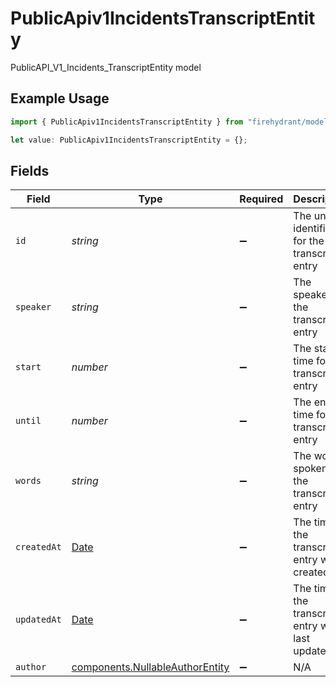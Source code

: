 # PublicApiv1IncidentsTranscriptEntity

PublicAPI_V1_Incidents_TranscriptEntity model

## Example Usage

```typescript
import { PublicApiv1IncidentsTranscriptEntity } from "firehydrant/models/components";

let value: PublicApiv1IncidentsTranscriptEntity = {};
```

## Fields

| Field                                                                                         | Type                                                                                          | Required                                                                                      | Description                                                                                   |
| --------------------------------------------------------------------------------------------- | --------------------------------------------------------------------------------------------- | --------------------------------------------------------------------------------------------- | --------------------------------------------------------------------------------------------- |
| `id`                                                                                          | *string*                                                                                      | :heavy_minus_sign:                                                                            | The unique identifier for the transcript entry                                                |
| `speaker`                                                                                     | *string*                                                                                      | :heavy_minus_sign:                                                                            | The speaker for the transcript entry                                                          |
| `start`                                                                                       | *number*                                                                                      | :heavy_minus_sign:                                                                            | The start time for the transcript entry                                                       |
| `until`                                                                                       | *number*                                                                                      | :heavy_minus_sign:                                                                            | The end time for the transcript entry                                                         |
| `words`                                                                                       | *string*                                                                                      | :heavy_minus_sign:                                                                            | The words spoken for the transcript entry                                                     |
| `createdAt`                                                                                   | [Date](https://developer.mozilla.org/en-US/docs/Web/JavaScript/Reference/Global_Objects/Date) | :heavy_minus_sign:                                                                            | The time the transcript entry was created                                                     |
| `updatedAt`                                                                                   | [Date](https://developer.mozilla.org/en-US/docs/Web/JavaScript/Reference/Global_Objects/Date) | :heavy_minus_sign:                                                                            | The time the transcript entry was last updated                                                |
| `author`                                                                                      | [components.NullableAuthorEntity](../../models/components/nullableauthorentity.md)            | :heavy_minus_sign:                                                                            | N/A                                                                                           |